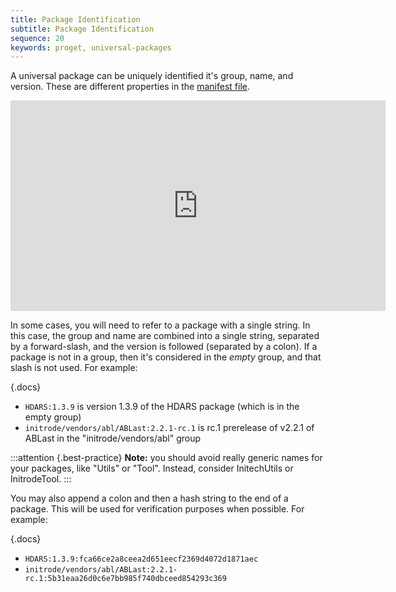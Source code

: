 ```yaml
---
title: Package Identification
subtitle: Package Identification
sequence: 20
keywords: proget, universal-packages
---
```

A universal package can be uniquely identified it's group, name, and version. These are different properties in the [manifest file](/support/documentation/upack/universal-packages/metacontent-guidance/manifest-specification).

<iframe width="600" height="337" src="https://www.youtube.com/embed/kHYgicz5Bec" frameborder="0" allowfullscreen="true"></iframe>

In some cases, you will need to refer to a package with a single string. In this case, the group and name are combined into a single string, separated by a forward-slash, and the version is followed (separated by a colon). If a package is not in a group, then it's considered in the *empty* group, and that slash is not used. For example:

{.docs}
- ```HDARS:1.3.9``` is version 1.3.9 of the HDARS package (which is in the empty group)
- ```initrode/vendors/abl/ABLast:2.2.1-rc.1``` is rc.1 prerelease of v2.2.1 of ABLast in the "initrode/vendors/abl" group

:::attention {.best-practice}
**Note:** you should avoid really generic names for your packages, like "Utils" or "Tool". Instead, consider InitechUtils or InitrodeTool.
:::

You may also append a colon and then a hash string to the end of a package. This will be used for verification purposes when possible. For example:

{.docs}
- ```HDARS:1.3.9:fca66ce2a8ceea2d651eecf2369d4072d1871aec```
- ```initrode/vendors/abl/ABLast:2.2.1-rc.1:5b31eaa26d0c6e7bb985f740dbceed854293c369```

